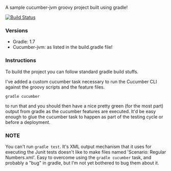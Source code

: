 A sample cucumber-jvm groovy project built using gradle!

[![Build Status](https://travis-ci.org/dkowis/cucumber-jvm-groovy-example.svg?branch=master)](https://travis-ci.org/d-led/cucumber-jvm-groovy-example)

### Versions
 * Gradle: 1.7 
 * Cucumber-jvm: as listed in the build.gradle file!

### Instructions
To build the project you can follow standard gradle build stuffs.

I've added a custom cucumber task necessary to run the Cucumber CLI against the groovy scripts and the feature files.

```gradle cucumber```

to run that and you should then have a nice pretty green (for the most part) output from gradle as the cucumber features
are executed. It'd be easy enough to glue the cucumber task to happen as part of the testing cycle or before a deployment.

### NOTE

You can't run `gradle test`. It's XML output mechanism that it uses for executing the Junit tests doesn't like to make files
named 'Scenario: Regular Numbers.xml'. Easy to overcome using the `gradle cucumber` task, and probably a "bug" in gradle,
but I'm not yet bothered to bug them about it.
